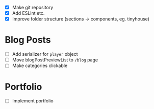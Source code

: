-   [x] Make git repository
-   [x] Add ESLint etc.
-   [x] Improve folder structure (sections -> components, eg. tinyhouse)

# Blog Posts

-   [ ] Add serializer for `player` object
-   [ ] Move blogPostPreviewList to `/blog` page
-   [ ] Make categories clickable

# Portfolio

-   [ ] Implement portfolio
